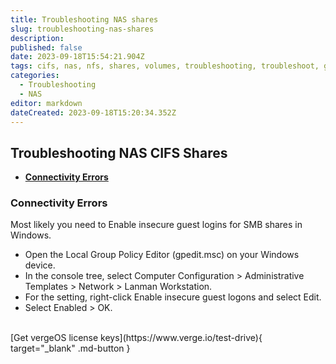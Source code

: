 ```yaml
---
title: Troubleshooting NAS shares
slug: troubleshooting-nas-shares
description: 
published: false
date: 2023-09-18T15:54:21.904Z
tags: cifs, nas, nfs, shares, volumes, troubleshooting, troubleshoot, guest, lanmanager, smb
categories:
  - Troubleshooting
  - NAS
editor: markdown
dateCreated: 2023-09-18T15:20:34.352Z
---
```


## Troubleshooting NAS CIFS Shares

-   [**Connectivity Errors**](#connectivityerrors)



<a id="connectivityerrors"></a>
### Connectivity Errors

Most likely you need to Enable insecure guest logins for SMB shares in Windows.

- Open the Local Group Policy Editor (gpedit.msc) on your Windows device.
- In the console tree, select Computer Configuration > Administrative Templates > Network > Lanman Workstation.
- For the setting, right-click Enable insecure guest logons and select Edit.
- Select Enabled > OK.

<br>
[Get vergeOS license keys](https://www.verge.io/test-drive){ target="_blank" .md-button }